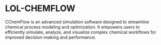 # LOL-CHEMFLOW
CChemFlow is an advanced simulation software designed to streamline chemical process modeling and optimization. It empowers users to efficiently simulate, analyze, and visualize complex chemical workflows for improved decision-making and performance.

